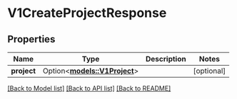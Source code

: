 # V1CreateProjectResponse

## Properties

Name | Type | Description | Notes
------------ | ------------- | ------------- | -------------
**project** | Option<[**models::V1Project**](v1Project.md)> |  | [optional]

[[Back to Model list]](../README.md#documentation-for-models) [[Back to API list]](../README.md#documentation-for-api-endpoints) [[Back to README]](../README.md)


